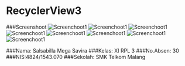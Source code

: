 # RecyclerView3

###Screenshoot
![Screenchoot1](https://s14.postimg.org/5s1jhlywx/Screenshot_2016_11_04_20_16_47.png)
![Screenchoot1](https://s14.postimg.org/sus2gs0e9/Screenshot_2016_11_04_20_16_35.png
)
![Screenchoot1](https://s14.postimg.org/wsfc66n7l/Screenshot_2016_11_04_20_15_55.png
)
![Screenchoot1](https://s14.postimg.org/92pwhhou9/Screenshot_2016_11_04_20_15_50.png
)
![Screenchoot1](https://s14.postimg.org/e2ncpfugx/Screenshot_2016_11_04_20_11_28.png
)
![Screenchoot1](https://s14.postimg.org/46m9psoox/Screenshot_2016_11_04_20_11_04.png
)
![Screenchoot1](https://s14.postimg.org/kiwbfj30h/Screenshot_2016_11_04_20_09_44.png
)
![Screenchoot1](https://s14.postimg.org/7g5aa0269/Screenshot_2016_11_04_20_09_29.png)


###Nama: Salsabilla Mega Savira
###Kelas: XI RPL 3
###No.Absen: 30
###NIS:4824/1543.070
###Sekolah: SMK Telkom Malang
